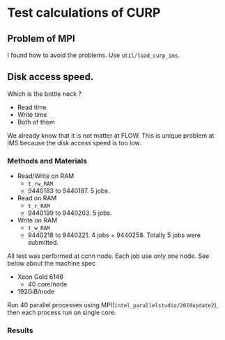 # Test calculations of CURP

## Problem of MPI

I found how to avoid the problems. Use `util/load_curp_ims`.

## Disk access speed.

Which is the bottle neck ?

- Read time
- Write time
- Both of them

We already know that it is not matter at FLOW. This is unique problem at IMS because the disk access speed is too low.

### Methods and Materials

- Read/Write on RAM
  - `t_rw_RAM`
  - 9440183 to 9440187. 5 jobs.
- Read on RAM
  - `t_r_RAM`
  - 9440199 to 9440203. 5 jobs.
- Write on RAM
  - `t_w_RAM`
  - 9440218 to 9440221. 4 jobs + 9440258. Totally 5 jobs were submitted.

All test was performed at ccnn node. Each job use only one node. See below about the machine spec

- Xeon Gold 6148
  - 40 core/node
- 192GiB/node

Run 40 parallel processes using MPI(`intel_parallelstudio/2018update2`), then each process run on single core.

### Results


